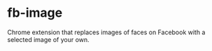 # fb-image
Chrome extension that replaces images of faces on Facebook with a selected image of your own. 
